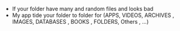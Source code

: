 - If your folder have many and random files and looks bad
- My app tide your folder to folder for (APPS, VIDEOS, ARCHIVES , IMAGES, DATABASES , BOOKS , FOLDERS, Others , ...)
